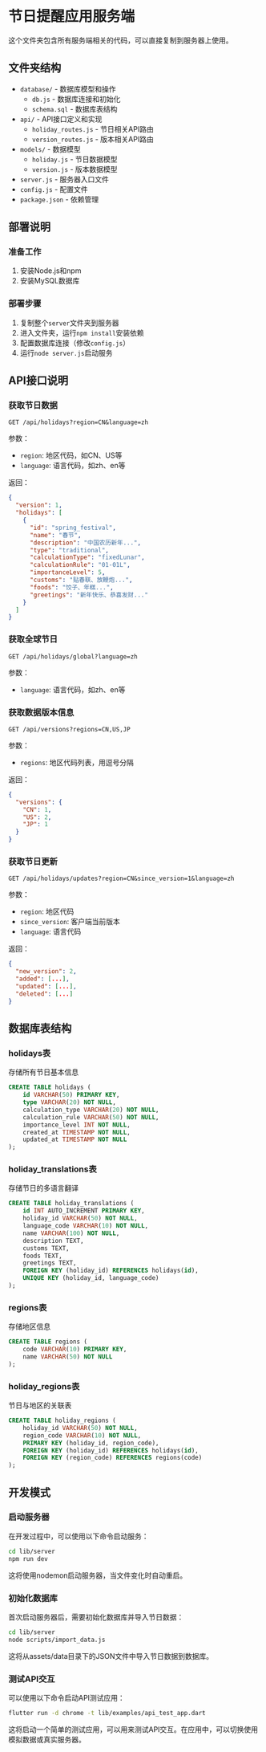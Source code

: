 # 节日提醒应用服务端

这个文件夹包含所有服务端相关的代码，可以直接复制到服务器上使用。

## 文件夹结构

- `database/` - 数据库模型和操作
  - `db.js` - 数据库连接和初始化
  - `schema.sql` - 数据库表结构
- `api/` - API接口定义和实现
  - `holiday_routes.js` - 节日相关API路由
  - `version_routes.js` - 版本相关API路由
- `models/` - 数据模型
  - `holiday.js` - 节日数据模型
  - `version.js` - 版本数据模型
- `server.js` - 服务器入口文件
- `config.js` - 配置文件
- `package.json` - 依赖管理

## 部署说明

### 准备工作

1. 安装Node.js和npm
2. 安装MySQL数据库

### 部署步骤

1. 复制整个`server`文件夹到服务器
2. 进入文件夹，运行`npm install`安装依赖
3. 配置数据库连接（修改`config.js`）
4. 运行`node server.js`启动服务

## API接口说明

### 获取节日数据

```
GET /api/holidays?region=CN&language=zh
```

参数：
- `region`: 地区代码，如CN、US等
- `language`: 语言代码，如zh、en等

返回：
```json
{
  "version": 1,
  "holidays": [
    {
      "id": "spring_festival",
      "name": "春节",
      "description": "中国农历新年...",
      "type": "traditional",
      "calculationType": "fixedLunar",
      "calculationRule": "01-01L",
      "importanceLevel": 5,
      "customs": "贴春联、放鞭炮...",
      "foods": "饺子、年糕...",
      "greetings": "新年快乐、恭喜发财..."
    }
  ]
}
```

### 获取全球节日

```
GET /api/holidays/global?language=zh
```

参数：
- `language`: 语言代码，如zh、en等

### 获取数据版本信息

```
GET /api/versions?regions=CN,US,JP
```

参数：
- `regions`: 地区代码列表，用逗号分隔

返回：
```json
{
  "versions": {
    "CN": 1,
    "US": 2,
    "JP": 1
  }
}
```

### 获取节日更新

```
GET /api/holidays/updates?region=CN&since_version=1&language=zh
```

参数：
- `region`: 地区代码
- `since_version`: 客户端当前版本
- `language`: 语言代码

返回：
```json
{
  "new_version": 2,
  "added": [...],
  "updated": [...],
  "deleted": [...]
}
```

## 数据库表结构

### holidays表

存储所有节日基本信息

```sql
CREATE TABLE holidays (
    id VARCHAR(50) PRIMARY KEY,
    type VARCHAR(20) NOT NULL,
    calculation_type VARCHAR(20) NOT NULL,
    calculation_rule VARCHAR(50) NOT NULL,
    importance_level INT NOT NULL,
    created_at TIMESTAMP NOT NULL,
    updated_at TIMESTAMP NOT NULL
);
```

### holiday_translations表

存储节日的多语言翻译

```sql
CREATE TABLE holiday_translations (
    id INT AUTO_INCREMENT PRIMARY KEY,
    holiday_id VARCHAR(50) NOT NULL,
    language_code VARCHAR(10) NOT NULL,
    name VARCHAR(100) NOT NULL,
    description TEXT,
    customs TEXT,
    foods TEXT,
    greetings TEXT,
    FOREIGN KEY (holiday_id) REFERENCES holidays(id),
    UNIQUE KEY (holiday_id, language_code)
);
```

### regions表

存储地区信息

```sql
CREATE TABLE regions (
    code VARCHAR(10) PRIMARY KEY,
    name VARCHAR(50) NOT NULL
);
```

### holiday_regions表

节日与地区的关联表

```sql
CREATE TABLE holiday_regions (
    holiday_id VARCHAR(50) NOT NULL,
    region_code VARCHAR(10) NOT NULL,
    PRIMARY KEY (holiday_id, region_code),
    FOREIGN KEY (holiday_id) REFERENCES holidays(id),
    FOREIGN KEY (region_code) REFERENCES regions(code)
);
```

## 开发模式

### 启动服务器

在开发过程中，可以使用以下命令启动服务：

```bash
cd lib/server
npm run dev
```

这将使用nodemon启动服务器，当文件变化时自动重启。

### 初始化数据库

首次启动服务器后，需要初始化数据库并导入节日数据：

```bash
cd lib/server
node scripts/import_data.js
```

这将从assets/data目录下的JSON文件中导入节日数据到数据库。

### 测试API交互

可以使用以下命令启动API测试应用：

```bash
flutter run -d chrome -t lib/examples/api_test_app.dart
```

这将启动一个简单的测试应用，可以用来测试API交互。在应用中，可以切换使用模拟数据或真实服务器。
